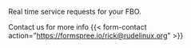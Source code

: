 
Real time service requests for your FBO.

Contact us for more info
{{< form-contact action="https://formspree.io/rick@rudelinux.org" >}}
